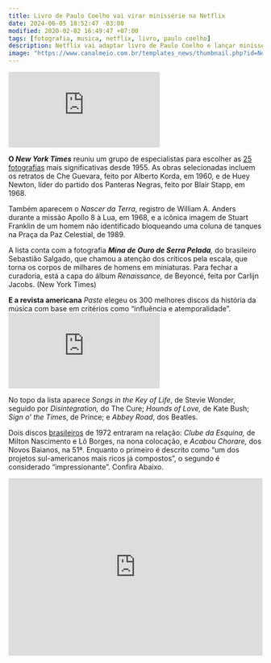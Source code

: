 ```yaml
---
title: Livro de Paulo Coelho vai virar minissérie na Netflix
date: 2024-06-05 18:52:47 -03:00
modified: 2020-02-02 16:49:47 +07:00
tags: [fotografia, musica, netflix, livro, paulo coelho]
description: Netflix vai adaptar livro de Paulo Coelho e lançar minissérie dirigida por Fernando Meirelles.
image: "https://www.canalmeio.com.br/templates_news/thumbnail.php?id=Netflix+vai+adaptar+livro+de+Paulo+Coelho+e+lan%C3%A7ar+miniss%C3%A9rie+dirigida+por+Fernando+Meirelles"
---
```


![Netflix vai adaptar livro de Paulo Coelho e lançar minissérie dirigida por Fernando Meirelles](https://www.canalmeio.com.br/templates_news/thumbnail.php?id=Netflix%20vai%20adaptar%20livro%20de%20Paulo%20Coelho%20e%20lan%C3%A7ar%20miniss%C3%A9rie%20dirigida%20por%20Fernando%20Meirelles)

**O  _New York Times_**  reuniu um grupo de especialistas para escolher as  [25 fotografias](https://www.nytimes.com/2024/06/03/t-magazine/photography-robert-frank-gordon-parks.html)  mais significativas desde 1955. As obras selecionadas incluem os retratos de Che Guevara, feito por Alberto Korda, em 1960, e de Huey Newton, líder do partido dos Panteras Negras, feito por Blair Stapp, em 1968. 

Também aparecem o  _Nascer da Terra_, registro de William A. Anders durante a missão Apollo 8 à Lua, em 1968, e a icônica imagem de Stuart Franklin de um homem não identificado bloqueando uma coluna de tanques na Praça da Paz Celestial, de 1989. 

A lista conta com a fotografia  _**Mina de Ouro de Serra Pelada**,_  do brasileiro Sebastião Salgado, que chamou a atenção dos críticos pela escala, que torna os corpos de milhares de homens em miniaturas. Para fechar a curadoria, está a capa do álbum  _Renaissance,_  de Beyoncé, feita por Carlijn Jacobs. (New York Times)

**E a revista americana**  _Paste_  elegeu os 300 melhores discos da história da música com base em critérios como “influência e atemporalidade”. 
![enter image description here](https://www.canalmeio.com.br/templates_news/thumbnail.php?id=Revista+americana+elege+300+melhores+discos+da+hist%C3%B3ria+com+dois+brasileiros+no+top+50)

No topo da lista aparece  _Songs in the Key of Life_, de Stevie Wonder, seguido por  _Disintegration,_  do The Cure;  _Hounds of Love,_  de Kate Bush;  _Sign o' the Times_, de Prince; e  _Abbey Road_, dos Beatles. 

Dois discos  [brasileiros](https://apps.canalmeio.com.br/meio/news/r/MTkwNTkz/MDAwNzk1MzIz)  de 1972 entraram na relação:  _Clube da Esquina,_  de Milton Nascimento e Lô Borges, na nona colocação, e  _Acabou Chorare,_  dos Novos Baianos, na 51ª. Enquanto o primeiro é descrito como “um dos projetos sul-americanos mais ricos já compostos”, o segundo é considerado “impressionante”. Confira Abaixo.

<iframe src="https://open.spotify.com/embed/album/6YUCc2RiXcEKS9ibuZxjt0?utm_source=generator" width="100%" height="352" frameborder="0" marginheight="0" marginwidth="0"></iframe>
